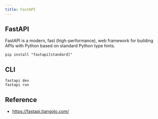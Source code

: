 ```yaml
---
title: FastAPI
---
```


## FastAPI
FastAPI is a modern, fast (high-performance), web framework for building APIs with Python based on standard Python type hints.


```
pip install "fastapi[standard]"
```

## CLI

```
fastapi dev
fastapi run
```

## Reference
- https://fastapi.tiangolo.com/
